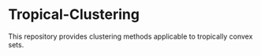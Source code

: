 # Tropical-Clustering
This repository provides clustering methods applicable to tropically convex sets.
